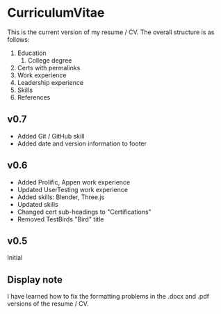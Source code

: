 # CurriculumVitae

This is the current version of my resume / CV. The overall structure is as follows:
1. Education
    1. College degree
1. Certs with permalinks
1. Work experience
1. Leadership experience
1. Skills
1. References

## v0.7
* Added Git / GitHub skill
* Added date and version information to footer

## v0.6
* Added Prolific, Appen work experience
* Updated UserTesting work experience
* Added skills: Blender, Three.js
* Updated skills
* Changed cert sub-headings to "Certifications"
* Removed TestBirds "Bird" title

## v0.5

Initial

## Display note 

I have learned how to fix the formatting problems in the .docx and .pdf versions of the resume / CV.